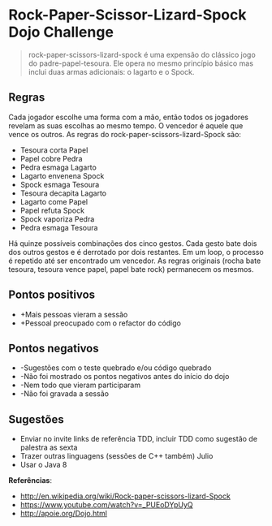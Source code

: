 Rock-Paper-Scissor-Lizard-Spock Dojo Challenge
==============================================

>rock-paper-scissors-lizard-spock é uma expensão do clássico jogo do padre-papel-tesoura. Ele opera no mesmo princípio básico mas inclui duas armas adicionais: o lagarto e o Spock.

Regras
----------------

Cada jogador escolhe uma forma com a mão, então todos os jogadores revelam as suas escolhas ao mesmo tempo. O vencedor é aquele que vence os outros. As regras do rock-paper-scissors-lizard-Spock são:

- Tesoura corta Papel
- Papel cobre Pedra
- Pedra esmaga Lagarto
- Lagarto envenena Spock
- Spock esmaga Tesoura
- Tesoura decapita Lagarto
- Lagarto come Papel
- Papel refuta Spock
- Spock vaporiza Pedra
- Pedra esmaga Tesoura

Há quinze possíveis combinações dos cinco gestos. Cada gesto bate dois dos outros gestos e é derrotado por dois restantes. Em um loop, o processo é repetido até ser encontrado um vencedor. As regras originais (rocha bate tesoura, tesoura vence papel, papel bate rock) permanecem os mesmos.

Pontos positivos
----------------
* +Mais pessoas vieram a sessão
* +Pessoal preocupado com o refactor do código

Pontos negativos
----------------
* -Sugestões com o teste quebrado e/ou código quebrado
* -Não foi mostrado os pontos negativos antes do início do dojo
* -Nem todo que vieram participaram
* -Não foi gravada a sessão

Sugestões
---------
* Enviar no invite links de referência TDD, incluir TDD como sugestão de palestra as sexta
* Trazer outras linguagens (sessões de C++ também) Julio
* Usar o Java 8

**Referências**: 
* http://en.wikipedia.org/wiki/Rock-paper-scissors-lizard-Spock
* https://www.youtube.com/watch?v=_PUEoDYpUyQ
* http://apoie.org/Dojo.html
